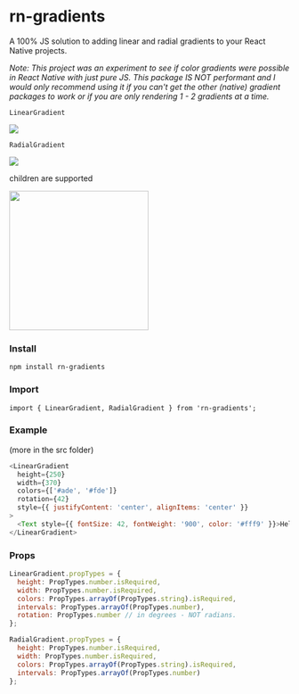 # rn-gradients

A 100% JS solution to adding linear and radial gradients to your React Native projects.

_Note: This project was an experiment to see if color gradients were possible in React Native with just pure JS. This package IS NOT performant and I would only recommend using it if you can't get the other (native) gradient packages to work or if you are only rendering 1 - 2 gradients at a time._

`LinearGradient`

![](linear.gif)

`RadialGradient`

![](radial.gif)

children are supported

<img src="https://i.imgur.com/PsOSGhw.png" width="250">

### Install

`npm install rn-gradients`

### Import

`import { LinearGradient, RadialGradient } from 'rn-gradients';`

### Example

(more in the src folder)

```javascript
<LinearGradient
  height={250}
  width={370}
  colors={['#ade', '#fde']}
  rotation={42}
  style={{ justifyContent: 'center', alignItems: 'center' }}
>
  <Text style={{ fontSize: 42, fontWeight: '900', color: '#fff9' }}>Hello World</Text>
</LinearGradient>
```

### Props

```javascript
LinearGradient.propTypes = {
  height: PropTypes.number.isRequired,
  width: PropTypes.number.isRequired,
  colors: PropTypes.arrayOf(PropTypes.string).isRequired,
  intervals: PropTypes.arrayOf(PropTypes.number),
  rotation: PropTypes.number // in degrees - NOT radians.
};
```

```javascript
RadialGradient.propTypes = {
  height: PropTypes.number.isRequired,
  width: PropTypes.number.isRequired,
  colors: PropTypes.arrayOf(PropTypes.string).isRequired,
  intervals: PropTypes.arrayOf(PropTypes.number)
};
```
